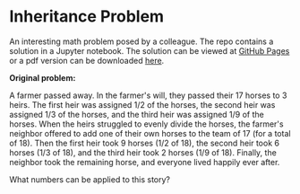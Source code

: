 # Inheritance Problem

An interesting math problem posed by a colleague. The repo contains a solution in a Jupyter notebook. The solution can be viewed at [GitHub Pages](https://davidjcastner.github.io/inheritance-problem/) or a pdf version can be downloaded [here](./inheriteance_problem.pdf).

**Original problem:**

A farmer passed away. In the farmer's will, they passed their 17 horses to 3 heirs. The first heir was assigned 1/2 of the horses, the second heir was assigned 1/3 of the horses, and the third heir was assigned 1/9 of the horses. When the heirs struggled to evenly divide the horses, the farmer's neighbor offered to add one of their own horses to the team of 17 (for a total of 18). Then the first heir took 9 horses (1/2 of 18), the second heir took 6 horses (1/3 of 18), and the third heir took 2 horses (1/9 of 18). Finally, the neighbor took the remaining horse, and everyone lived happily ever after.

What numbers can be applied to this story?
